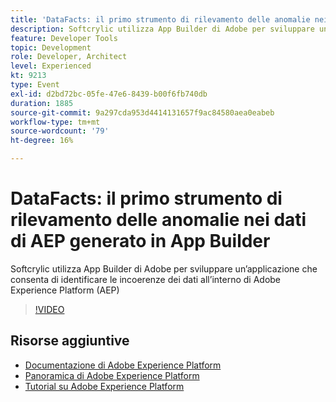 ```yaml
---
title: 'DataFacts: il primo strumento di rilevamento delle anomalie nei dati di AEP generato in App Builder'
description: Softcrylic utilizza App Builder di Adobe per sviluppare un’applicazione che consenta di identificare le incoerenze dei dati all’interno di Adobe Experience Platform (AEP)
feature: Developer Tools
topic: Development
role: Developer, Architect
level: Experienced
kt: 9213
type: Event
exl-id: d2bd72bc-05fe-47e6-8439-b00f6fb740db
duration: 1885
source-git-commit: 9a297cda953d4414131657f9ac84580aea0eabeb
workflow-type: tm+mt
source-wordcount: '79'
ht-degree: 16%

---
```


# DataFacts: il primo strumento di rilevamento delle anomalie nei dati di AEP generato in App Builder

Softcrylic utilizza App Builder di Adobe per sviluppare un’applicazione che consenta di identificare le incoerenze dei dati all’interno di Adobe Experience Platform (AEP)

>[!VIDEO](https://video.tv.adobe.com/v/337710/?quality=12&learn=on&hidetitle=true)

## Risorse aggiuntive

- [Documentazione di Adobe Experience Platform](https://experienceleague.adobe.com/docs/experience-platform.html?lang=it)
- [Panoramica di Adobe Experience Platform](https://experienceleague.adobe.com/docs/experience-platform/landing/home.html?lang=it)
- [Tutorial su Adobe Experience Platform](https://experienceleague.adobe.com/docs/platform-learn/tutorials/overview.html?lang=it)
